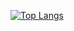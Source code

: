 [![Top Langs](https://github-readme-stats.vercel.app/api/top-langs/?username={fen0268}
)](https://github.com/anuraghazra/github-readme-stats)

